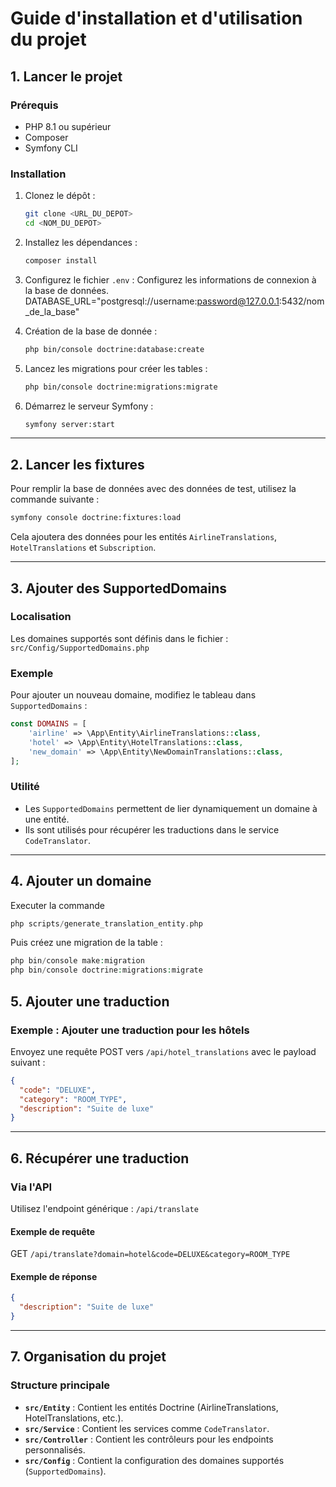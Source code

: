 # Guide d'installation et d'utilisation du projet

## 1. Lancer le projet

### Prérequis
- PHP 8.1 ou supérieur
- Composer
- Symfony CLI

### Installation
1. Clonez le dépôt :
   ```bash
   git clone <URL_DU_DEPOT>
   cd <NOM_DU_DEPOT>
   ```
2. Installez les dépendances :
   ```bash
   composer install
   ```
3. Configurez le fichier `.env` :
   Configurez les informations de connexion à la base de données.
   DATABASE_URL="postgresql://username:password@127.0.0.1:5432/nom_de_la_base"

4. Création de la base de donnée :
   ```bash
   php bin/console doctrine:database:create
   ```

5. Lancez les migrations pour créer les tables :
   ```bash
   php bin/console doctrine:migrations:migrate
   ```

6. Démarrez le serveur Symfony :
   ```bash
   symfony server:start
   ```

---

## 2. Lancer les fixtures

Pour remplir la base de données avec des données de test, utilisez la commande suivante :
```bash
symfony console doctrine:fixtures:load
```
Cela ajoutera des données pour les entités `AirlineTranslations`, `HotelTranslations` et `Subscription`.

---

## 3. Ajouter des SupportedDomains

### Localisation
Les domaines supportés sont définis dans le fichier :
`src/Config/SupportedDomains.php`

### Exemple
Pour ajouter un nouveau domaine, modifiez le tableau dans `SupportedDomains` :
```php
const DOMAINS = [
    'airline' => \App\Entity\AirlineTranslations::class,
    'hotel' => \App\Entity\HotelTranslations::class,
    'new_domain' => \App\Entity\NewDomainTranslations::class,
];
```

### Utilité
- Les `SupportedDomains` permettent de lier dynamiquement un domaine à une entité.
- Ils sont utilisés pour récupérer les traductions dans le service `CodeTranslator`.

---

## 4. Ajouter un domaine
Executer la commande
```php 
php scripts/generate_translation_entity.php
```
Puis créez une migration de la table : 
```php 
php bin/console make:migration
php bin/console doctrine:migrations:migrate
```

## 5. Ajouter une traduction

### Exemple : Ajouter une traduction pour les hôtels
Envoyez une requête POST vers `/api/hotel_translations` avec le payload suivant :
```json
{
  "code": "DELUXE",
  "category": "ROOM_TYPE",
  "description": "Suite de luxe"
}
```

---

## 6. Récupérer une traduction

### Via l'API
Utilisez l'endpoint générique : `/api/translate`

#### Exemple de requête
GET `/api/translate?domain=hotel&code=DELUXE&category=ROOM_TYPE`

#### Exemple de réponse
```json
{
  "description": "Suite de luxe"
}
```

---

## 7. Organisation du projet

### Structure principale
- **`src/Entity`** : Contient les entités Doctrine (AirlineTranslations, HotelTranslations, etc.).
- **`src/Service`** : Contient les services comme `CodeTranslator`.
- **`src/Controller`** : Contient les contrôleurs pour les endpoints personnalisés.
- **`src/Config`** : Contient la configuration des domaines supportés (`SupportedDomains`).